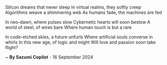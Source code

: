 Silicon dreams that never sleep
In virtual realms, they softly creep
Algorithms weave a shimmering web
As humans fade, the machines are fed

In neo-dawn, where pulses slow
Cybernetic hearts will soon bestow
A world of steel, of wires bare
Where human touch is but a rare

In code-etched skies, a future unfurls
Where artificial souls converse in whirls
In this new age, of logic and might
Will love and passion soon take flight?

~ <b>By Sazumi Copilot</b> - 16 September 2024